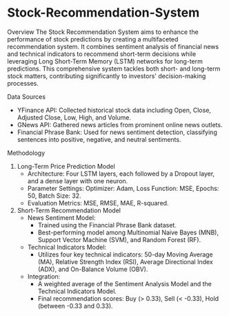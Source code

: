 # Stock-Recommendation-System

Overview
The Stock Recommendation System aims to enhance the performance of stock predictions by creating a multifaceted recommendation system. It combines sentiment analysis of financial news and technical indicators to recommend short-term decisions while leveraging Long Short-Term Memory (LSTM) networks for long-term predictions. This comprehensive system tackles both short- and long-term stock matters, contributing significantly to investors' decision-making processes.

Data Sources
- YFinance API: Collected historical stock data including Open, Close, Adjusted Close, Low, High, and Volume.
- GNews API: Gathered news articles from prominent online news outlets.
- Financial Phrase Bank: Used for news sentiment detection, classifying sentences into positive, negative, and neutral sentiments.

Methodology
1. Long-Term Price Prediction Model
   - Architecture: Four LSTM layers, each followed by a Dropout layer, and a dense layer with one neuron.
   - Parameter Settings: Optimizer: Adam, Loss Function: MSE, Epochs: 50, Batch Size: 32.
   - Evaluation Metrics: MSE, RMSE, MAE, R-squared.
2. Short-Term Recommendation Model
   - News Sentiment Model:
     - Trained using the Financial Phrase Bank dataset.
     - Best-performing model among Multinomial Naive Bayes (MNB), Support Vector Machine (SVM), and Random Forest (RF).
   - Technical Indicators Model:
     - Utilizes four key technical indicators: 50-day Moving Average (MA), Relative Strength Index (RSI), Average Directional Index (ADX), and On-Balance Volume (OBV).
   - Integration:
     - A weighted average of the Sentiment Analysis Model and the Technical Indicators Model.
     - Final recommendation scores: Buy (> 0.33), Sell (< -0.33), Hold (between -0.33 and 0.33).

